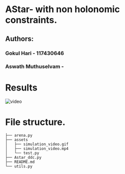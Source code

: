# AStar- with non holonomic constraints.

## Authors: 
### Gokul Hari - 117430646
### Aswath Muthuselvam - 
# Results
![video](./assets/simulation_video.gif)


# File structure.
```
├── arena.py
├── assets
│   ├── simulation_video.gif
│   ├── simulation_video.mp4
│   └── test.py
├── Astar_ddc.py
├── README.md
└── utils.py
```

